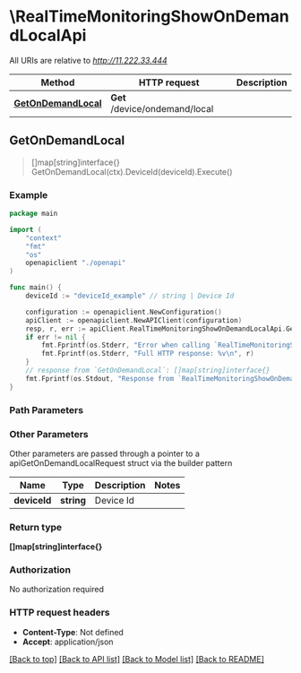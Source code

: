 # \RealTimeMonitoringShowOnDemandLocalApi

All URIs are relative to *http://11.222.33.444*

Method | HTTP request | Description
------------- | ------------- | -------------
[**GetOnDemandLocal**](RealTimeMonitoringShowOnDemandLocalApi.md#GetOnDemandLocal) | **Get** /device/ondemand/local | 



## GetOnDemandLocal

> []map[string]interface{} GetOnDemandLocal(ctx).DeviceId(deviceId).Execute()





### Example

```go
package main

import (
    "context"
    "fmt"
    "os"
    openapiclient "./openapi"
)

func main() {
    deviceId := "deviceId_example" // string | Device Id

    configuration := openapiclient.NewConfiguration()
    apiClient := openapiclient.NewAPIClient(configuration)
    resp, r, err := apiClient.RealTimeMonitoringShowOnDemandLocalApi.GetOnDemandLocal(context.Background()).DeviceId(deviceId).Execute()
    if err != nil {
        fmt.Fprintf(os.Stderr, "Error when calling `RealTimeMonitoringShowOnDemandLocalApi.GetOnDemandLocal``: %v\n", err)
        fmt.Fprintf(os.Stderr, "Full HTTP response: %v\n", r)
    }
    // response from `GetOnDemandLocal`: []map[string]interface{}
    fmt.Fprintf(os.Stdout, "Response from `RealTimeMonitoringShowOnDemandLocalApi.GetOnDemandLocal`: %v\n", resp)
}
```

### Path Parameters



### Other Parameters

Other parameters are passed through a pointer to a apiGetOnDemandLocalRequest struct via the builder pattern


Name | Type | Description  | Notes
------------- | ------------- | ------------- | -------------
 **deviceId** | **string** | Device Id | 

### Return type

**[]map[string]interface{}**

### Authorization

No authorization required

### HTTP request headers

- **Content-Type**: Not defined
- **Accept**: application/json

[[Back to top]](#) [[Back to API list]](../README.md#documentation-for-api-endpoints)
[[Back to Model list]](../README.md#documentation-for-models)
[[Back to README]](../README.md)

